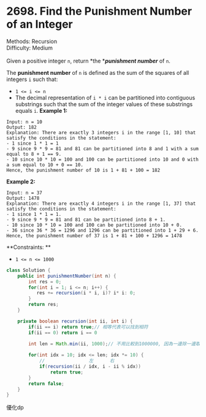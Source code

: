 # 2698. Find the Punishment Number of an Integer  

  Methods: Recursion </br> Difficulty: Medium </br> </br>Given a positive integer `n`, return *the ****punishment number*** of `n`.

The **punishment number** of `n` is defined as the sum of the squares of all integers `i` such that:

- `1 <= i <= n`
- The decimal representation of `i * i` can be partitioned into contiguous substrings such that the sum of the integer values of these substrings equals `i`.
**Example 1:**

```plain text
Input: n = 10
Output: 182
Explanation: There are exactly 3 integers i in the range [1, 10] that satisfy the conditions in the statement:
- 1 since 1 * 1 = 1
- 9 since 9 * 9 = 81 and 81 can be partitioned into 8 and 1 with a sum equal to 8 + 1 == 9.
- 10 since 10 * 10 = 100 and 100 can be partitioned into 10 and 0 with a sum equal to 10 + 0 == 10.
Hence, the punishment number of 10 is 1 + 81 + 100 = 182

```

**Example 2:**

```plain text
Input: n = 37
Output: 1478
Explanation: There are exactly 4 integers i in the range [1, 37] that satisfy the conditions in the statement:
- 1 since 1 * 1 = 1.
- 9 since 9 * 9 = 81 and 81 can be partitioned into 8 + 1.
- 10 since 10 * 10 = 100 and 100 can be partitioned into 10 + 0.
- 36 since 36 * 36 = 1296 and 1296 can be partitioned into 1 + 29 + 6.
Hence, the punishment number of 37 is 1 + 81 + 100 + 1296 = 1478

```

**Constraints: **

- `1 <= n <= 1000`
```java
class Solution {
    public int punishmentNumber(int n) {
        int res = 0;
        for(int i = 1; i <= n; i++) {
           res += recursion(i * i, i)? i* i: 0;
        }
        return res;
    }

    private boolean recursion(int ii, int i) {
        if(ii == i) return true;// 相等代表可以找到相符
        if(ii == 0) return i == 0
    
        int len = Math.min(ii, 1000);// 不用比較到1000000, 因為一邊除一邊取餘數

        for(int idx = 10; idx <= len; idx *= 10) {
            //                左      右
            if(recursion(ii / idx, i - ii % idx))
                return true;
        }
        return false;
    }
}
```

優化dp 

